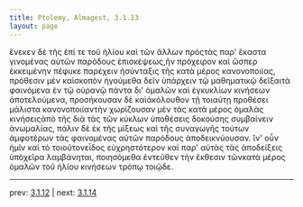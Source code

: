 ```yaml
---
title: Ptolemy, Almagest, 3.1.13
layout: page
---
```


ἕνεκεν δὲ τῆς ἐπί τε τοῦ ἡλίου καὶ τῶν ἄλλων πρὸςτὰς παρ' ἕκαστα γινομένας αὐτῶν παρόδους ἐπισκέψεως,ἣν πρόχειρον καὶ ὥσπερ ἐκκειμένην πέφυκε παρέχειν ἡσύνταξις τῆς κατὰ μέρος κανονοποιίας, πρόθεσιν μὲν καὶσκοπὸν ἡγούμεθα δεῖν ὑπάρχειν τῷ μαθηματικῷ δεῖξαιτὰ φαινόμενα ἐν τῷ οὐρανῷ πάντα δι' ὁμαλῶν καὶ ἐγκυκλίων κινήσεων ἀποτελούμενα, προσήκουσαν δὲ καὶἀκόλουθον τῇ τοιαύτῃ προθέσει μάλιστα κανονοποιίαντὴν χωρίζουσαν μὲν τὰς κατὰ μέρος ὁμαλὰς κινήσειςἀπὸ τῆς διὰ τὰς τῶν κύκλων ὑποθέσεις δοκούσης συμβαίνειν ἀνωμαλίας, πάλιν δὲ ἐκ τῆς μίξεως καὶ τῆς συναγωγῆς τούτων ἀμφοτέρων τὰς φαινομένας αὐτῶν παρόδους ἀποδεικνύουσαν. ἵν' οὖν ἡμῖν καὶ τὸ τοιοῦτονεἶδος εὐχρηστότερον καὶ παρ' αὐτὰς τὰς ἀποδείξεις ὑπὸχεῖρα λαμβάνηται, ποιησόμεθα ἐντεῦθεν τὴν ἔκθεσιν τῶνκατὰ μέρος ὁμαλῶν τοῦ ἡλίου κινήσεων τρόπῳ τοιῷδε.

---

prev: [3.1.12](../3.1.12/) | next: [3.1.14](../3.1.14/)

